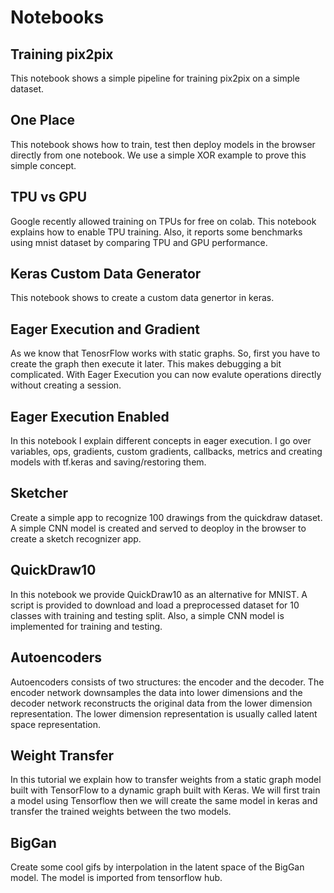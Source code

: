 # Notebooks

## Training pix2pix 

This notebook shows a simple pipeline for training pix2pix on a simple dataset.

## One Place 

This notebook shows how to train, test then deploy models in the browser directly from one notebook. We use a simple XOR example to prove this simple concept.

## TPU vs GPU 

Google recently allowed training on TPUs for free on colab. This notebook explains how to enable TPU training. Also, it reports some benchmarks using mnist dataset by comparing TPU and GPU performance.

## Keras Custom Data Generator 

This notebook shows to create a custom data genertor in keras.

## Eager Execution and Gradient 

As we know that TenosrFlow works with static graphs. So, first you have to create the graph then execute it later. This makes debugging a bit complicated. With Eager Execution you can now evalute operations directly without creating a session. 

## Eager Execution Enabled

In this notebook I explain different concepts in eager execution. I go over variables, ops, gradients, custom gradients, callbacks, metrics and creating models with tf.keras and saving/restoring them. 

## Sketcher 

Create a simple app to recognize 100 drawings from the quickdraw dataset. A simple CNN model is created and served to deoploy in the browser to create a sketch recognizer app. 

## QuickDraw10
In this notebook we provide QuickDraw10 as an alternative for MNIST. A script is provided to download and load a preprocessed dataset for 10 classes with training and testing split. Also, a simple CNN model is implemented for training and testing. 

## Autoencoders 
Autoencoders consists of two structures: the encoder and the decoder. The encoder network downsamples the data into lower dimensions and the decoder network reconstructs the original data from the lower dimension representation. The lower dimension representation is usually called latent space representation. 

## Weight Transfer
In this tutorial we explain how to transfer weights from a static graph model built with TensorFlow to a dynamic graph built with Keras. We will first train a model using Tensorflow then we will create the same model in keras and transfer the trained weights between the two models. 

## BigGan 

Create some cool gifs by interpolation in the latent space of the BigGan model. The model is imported from tensorflow hub. 

